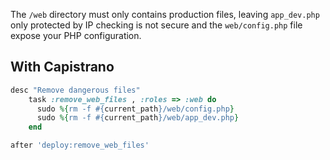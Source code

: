 The `/web` directory must only contains production files,
leaving `app_dev.php` only protected by IP checking is not secure and the `web/config.php` file expose your PHP configuration.

## With Capistrano

```ruby
desc "Remove dangerous files"
    task :remove_web_files , :roles => :web do
      sudo %{rm -f #{current_path}/web/config.php}
      sudo %{rm -f #{current_path}/web/app_dev.php}
    end

after 'deploy:remove_web_files'
```
